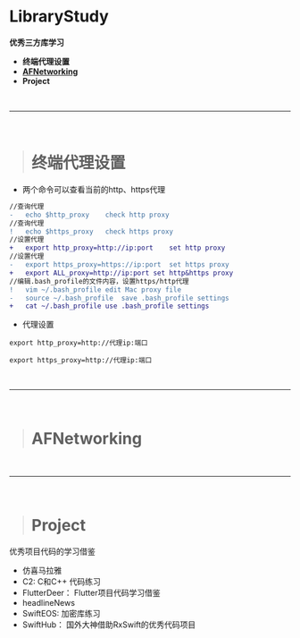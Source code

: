# LibraryStudy
**优秀三方库学习**

- **终端代理设置**
- [**AFNetworking**](https://juejin.cn/post/6844903825581555726)
- **Project**

<br/>

***
<br/>

>#	 终端代理设置

-	两个命令可以查看当前的http、https代理

```diff
//查询代理
-	echo $http_proxy	check http proxy
//查询代理
!	echo $https_proxy	check https proxy
//设置代理
+	export http_proxy=http://ip:port	set http proxy
//设置代理
-	export https_proxy=https://ip:port	set https proxy
+	export ALL_proxy=http://ip:port	set http&https proxy
//编辑.bash_profile的文件内容，设置https/http代理
!	vim ~/.bash_profile	edit Mac proxy file
-	source ~/.bash_profile	save .bash_profile settings
+	cat ~/.bash_profile	use .bash_profile settings
```

-	代理设置

```
export http_proxy=http://代理ip:端口

export https_proxy=http://代理ip:端口
```



<br/>

***
<br/>

># AFNetworking




<br/>

***
<br/>

># Project
优秀项目代码的学习借鉴

- 仿喜马拉雅
- C2: C和C++ 代码练习
- FlutterDeer： Flutter项目代码学习借鉴
- headlineNews
- SwiftEOS: 加密库练习
- SwiftHub： 国外大神借助RxSwift的优秀代码项目










